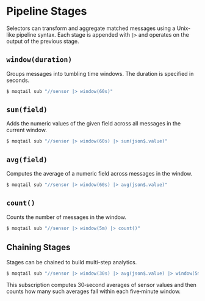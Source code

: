 # Pipeline Stages

Selectors can transform and aggregate matched messages using a Unix-like pipeline syntax. Each stage is appended with `|>` and operates on the output of the previous stage.

## `window(duration)`

Groups messages into tumbling time windows. The duration is specified in seconds.

```bash
$ moqtail sub "//sensor |> window(60s)"
```

## `sum(field)`

Adds the numeric values of the given field across all messages in the current window.

```bash
$ moqtail sub "//sensor |> window(60s) |> sum(json$.value)"
```

## `avg(field)`

Computes the average of a numeric field across messages in the window.

```bash
$ moqtail sub "//sensor |> window(60s) |> avg(json$.value)"
```

## `count()`

Counts the number of messages in the window.

```bash
$ moqtail sub "//sensor |> window(5m) |> count()"
```

## Chaining Stages

Stages can be chained to build multi-step analytics.

```bash
$ moqtail sub "//sensor |> window(30s) |> avg(json$.value) |> window(5m) |> count()"
```

This subscription computes 30‑second averages of sensor values and then counts how many such averages fall within each five‑minute window.
